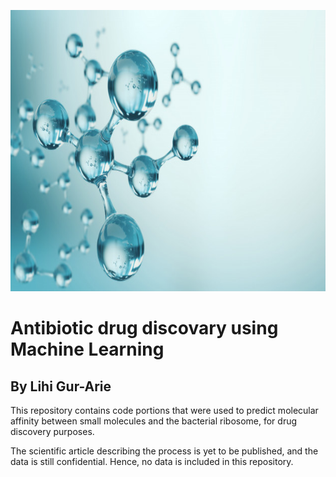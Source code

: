 <p align="center">
  <img width="1000" height="450" src="mol_background.jpg">
</p>

# Antibiotic drug discovary using Machine Learning
## By Lihi Gur-Arie

This repository contains code portions that were used to predict molecular affinity between small molecules
and the bacterial ribosome, for drug discovery purposes.

The scientific article describing the process is yet to be published, and the data is still confidential.
Hence, no data is included in this repository.
